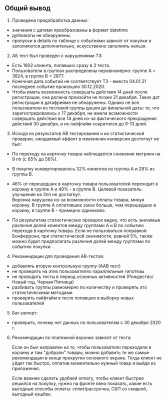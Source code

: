 ## Общий вывод

1. Проведена предобработка данных:  
- значения с датами преобразованы в формат datetime  
- дубликаты не обнаружены.
- пропуски в details по таблице с событиями зависят от покупки и заполняются дополнительно, искусственно заполнять нельзя.  

2. АБ тест был проведен с нарушениями ТЗ:  

- Есть 1602 клиента, попавших сразу в 2 теста.   
- Пользователи в группах распределены неравномерно: группе A =  3824, в группе B =  2877.  
- Конечная дата событий не соответствует ТЗ - вместо 04.01.21 последнее событие произошло 30.12.2020.
- Чтобы иметь возможность совершать действия 14 дней после регистрации, она должна произойти не позже 21 декабря. Таких дат регистрации в датафрейме не обнаружены. Однако не все пользователи из тестовой группы дошли до финальной даты: те, что зарегистрировались с 17 декабря, не имели возможности совершать действия все 14 дней из-за фактического прекращения действий 30 декабря, и их лайфтайм сократился до 9-13 дней.  


3. Исходя из результатов АВ тестирования и их статистической проверки, ожидаемый эффект в изменении конверсии достигнут не был:   
- По переходу на карточку товара наблюдается снижение метрики на 9 пп (с 65% до 56%).  
- В покупку конвертировалось 32% клиентов из группы А и 28% из группы В.  
- 46% от перешедших в карточку товара пользователей переходит в корзину в группе А и 49% - в группе В. Целевой показатель улучшения на 3пп не достигнут.  
Воронка нарушена из-за возможности оплаты товара, минуя корзину. В группе А оплативших заказ больше, чем перешедших в корзину, в группе В - примерно одинаково.   

- По результатам статистических проверок видно, что есть значимые различия долей клиентов между группами А и В по событию перехода в карточку товара. Если не пользоваться поправкой Бонферрони, при статистической значимости, равной 5%, также можно будет предполагать различия долей между группами по событию покупки. 

4. Рекомендации для проведения АB-тестов:

- добавлять вторую контрольную группу (ААВ тест)  
- не проверять на этих пользователях параллельные гипотезы  
- не проводить тесты в период сезонных активностей (Рождество/Новый год, Черная Пятница)  
- разбивать группы равномерно по количеству и проверять это статистическими методами    
- проверять лайфтайм в тесте попавших в выборку новых пользователей  

5. Баг-репорт:  
- проверить, почему нет данных по пользователям с 30 декабря 2020 г.  
  

6. Рекомендации по платежной воронке зависят от теста:  

   Если он был направлен на то, чтобы пользователи переходили в корзину и там "добрали" товары, можно добавить те же самые рекомендации в конце прокрутки основного экрана. Тогда клиент не уйдет так быстро, оплатив моментально нужный товар и выйдя из приложения.  
   
   Если важнее сделать удобней оплату, чтобы клиент быстрее решился на покупку, нужно на фронте явно показать, какие есть выгодные способы оплаты: сплит/рассрочка, СБП со скидкой, выгодный кэшбек.

